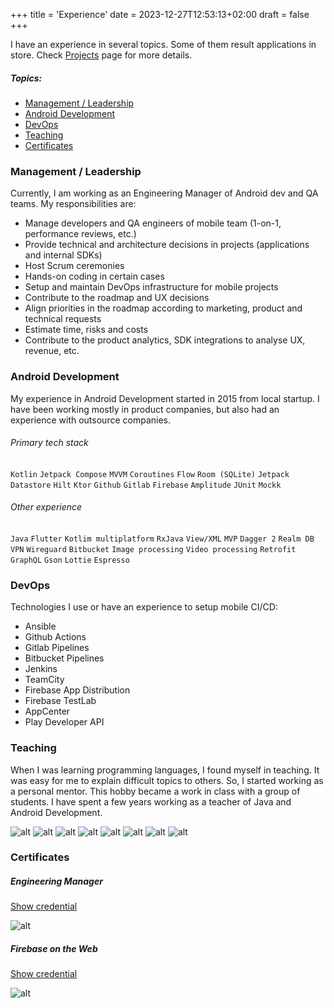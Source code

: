 +++
title = 'Experience'
date = 2023-12-27T12:53:13+02:00
draft = false
+++

I have an experience in several topics. Some of them result applications in store. Check [Projects](https://vladimirparfenov.me/projects) page for more details.

##### Topics:
- [Management / Leadership](#management--leadership)
- [Android Development](#android-development)
- [DevOps](#devops)
- [Teaching](#teaching)
- [Certificates](#certificates)

### Management / Leadership

Currently, I am working as an Engineering Manager of Android dev and QA teams. My responsibilities are:
- Manage developers and QA engineers of mobile team (1-on-1, performance reviews, etc.)
- Provide technical and architecture decisions in projects (applications and internal SDKs)
- Host Scrum ceremonies
- Hands-on coding in certain cases
- Setup and maintain DevOps infrastructure for mobile projects
- Contribute to the roadmap and UX decisions
- Align priorities in the roadmap according to marketing, product and technical requests
- Estimate time, risks and costs
- Contribute to the product analytics, SDK integrations to analyse UX, revenue, etc.

### Android Development

My experience in Android Development started in 2015 from local startup. I have been working mostly in product companies, but also had an experience with outsource companies.

###### Primary tech stack

`Kotlin` `Jetpack Compose` `MVVM` `Coroutines` `Flow` `Room (SQLite)` `Jetpack Datastore` `Hilt` `Ktor` `Github` `Gitlab` `Firebase` `Amplitude` `JUnit` `Mockk`

###### Other experience

`Java` `Flutter` `Kotlim multiplatform` `RxJava` `View/XML` `MVP` `Dagger 2` `Realm DB` `VPN` `Wireguard` `Bitbucket` `Image processing` `Video processing` `Retrofit` `GraphQL` `Gson` `Lottie` `Espresso`

### DevOps

Technologies I use or have an experience to setup mobile CI/CD:
- Ansible
- Github Actions
- Gitlab Pipelines
- Bitbucket Pipelines
- Jenkins
- TeamCity
- Firebase App Distribution
- Firebase TestLab
- AppCenter
- Play Developer API

### Teaching

When I was learning programming languages, I found myself in teaching. It was easy for me to explain difficult topics to others. So, I started working as a personal mentor. This hobby became a work in class with a group of students. I have spent a few years working as a teacher of Java and Android Development.

![alt](/images/teaching_1.jpg) ![alt](/images/teaching_2.jpg) ![alt](/images/teaching_3.jpg) ![alt](/images/teaching_4.jpg) ![alt](/images/teaching_5.jpg) ![alt](/images/teaching_6.jpg) ![alt](/images/teaching_7.jpg) ![alt](/images/teaching_8.jpg)

### Certificates

##### Engineering Manager

[Show credential](https://www.educative.io/verify-certificate/mwo3kDt60GMPWLKZEU3ymARxJqQ9F8)

![alt](/images/certificates/em.jpg)

##### Firebase on the Web

[Show credential](https://www.educative.io/verify-certificate/93wkpq3D4vyCNy85lAAmxvSZg78Jwr6POFN)

![alt](/images/certificates/firebase.jpg)